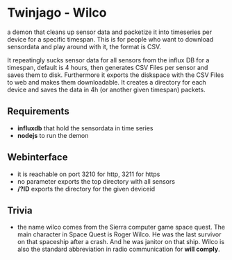 # Twinjago - Wilco

a demon that cleans up sensor data and packetize it into timeseries per device for a specific timespan.
This is for people who want to download sensordata and play around with it, the format is CSV.

It repeatingly sucks sensor data for all sensors from the influx DB for a timespan, default is 4 hours, then generates CSV Files per sensor and saves them to disk.
Furthermore it exports the diskspace with the CSV Files to web and makes them downloadable.
It creates a directory for each device and saves the data in 4h (or another given timespan) packets.


## Requirements
- **influxdb** that hold the sensordata in time series
- **nodejs** to run the demon

## Webinterface

- it is reachable on port 3210 for http, 3211 for https
- no parameter exports the top directory with all sensors
- **/?ID** exports the directory for the given deviceid

## Trivia

- the name wilco comes from the Sierra computer game space quest. The main character in Space Quest is Roger Wilco. He was the last survivor on that spaceship after a crash. And he was janitor on that ship.
Wilco is also the standard abbreviation in radio communication for __will comply__.